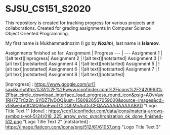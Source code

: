 SJSU_CS151_S2020
===
This repository is created for tracking progress for various projects and collaborations. Created for grading assignments in Computer Science Object Oriented Programming.

My first name is Mukhammadnozim (I go by **_Nozim_**), last name is **__Islamov__**.

Assignments finished so far:
Assignment | Progress
--- | ---
Assignment 1 | ![alt text][inprogress]
Assignment 2 | ![alt text][notstarted]
Assignment 3 | ![alt text][notstarted]
Assignment 4 | ![alt text][notstarted]
Assignment 5 | ![alt text][notstarted]
Assignment 6 | ![alt text][notstarted]
Assignment 7 | ![alt text][notstarted]
Assignment 8 | ![alt text][notstarted]

[inprogress] : https://www.google.com/url?sa=i&url=https%3A%2F%2Fwww.iconfinder.com%2Ficons%2F2420963%2Fbar_circle_download_interface_load_progress_round_icon&psig=AOvVaw1RH7ZTrCz2n_6YDZ7lvDOQ&ust=1580926567059000&source=images&cd=vfe&ved=0CAIQjRxqFwoTCIDQhMnAuOcCFQAAAAAdAAAAABAD "Logo Title Text 1"
[done] : https://cdn1.iconfinder.com/data/icons/materia-arrows-symbols-vol-5/24/018_225_arrow_sync_synchronization_ok_done_finished-512.png "Logo Title Text 2"
[notstarted] : https://image.flaticon.com/icons/png/512/61/61057.png "Logo Title Text 3"
